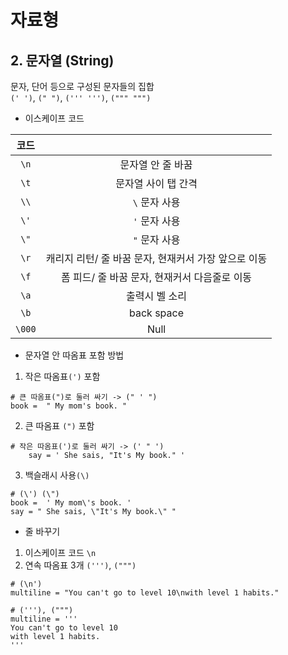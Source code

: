 # 자료형 

## 2. 문자열 (String)
 문자, 단어 등으로 구성된 문자들의 집합  
 `(' ')`, `(" ")`, `(''' ''')`, `(""" """)`

- 이스케이프 코드

| 코드  | |
|:---:|:---:|
|`\n`| 문자열 안 줄 바꿈 |
|`\t`| 문자열 사이 탭 간격|
|`\\`| `\` 문자 사용|
|`\'`| `'` 문자 사용|
|`\"`| `"` 문자 사용|
|`\r`|캐리지 리턴/ 줄 바꿈 문자, 현재커서 가장 앞으로 이동|
|`\f`|폼 피드/ 줄 바꿈 문자, 현재커서 다음줄로 이동|
|`\a`| 출력시 벨 소리|
|`\b`| back space|
|`\000`| Null |



- 문자열 안 따옴표 포함 방법
1. 작은 따옴표`(')` 포함

```
# 큰 따옴표(")로 둘러 싸기 -> (" ' ")
book =  " My mom's book. "  
```

2. 큰 따옴표 `(")` 포함
```
# 작은 따옴표(')로 둘러 싸기 -> (' " ')
    say = ' She sais, "It's My book." '   
```
3. 백슬래시 사용`(\)`
```
# (\') (\")
book =  ' My mom\'s book. ' 
say = " She sais, \"It's My book.\" "   
```

- 줄 바꾸기 
1. 이스케이프 코드  `\n`
2. 연속 따옴표 3개 `(''')`, `(""")`
```
# (\n') 
multiline = "You can't go to level 10\nwith level 1 habits." 

# ('''), (""")
multiline = ''' 
You can't go to level 10
with level 1 habits.
'''

```

